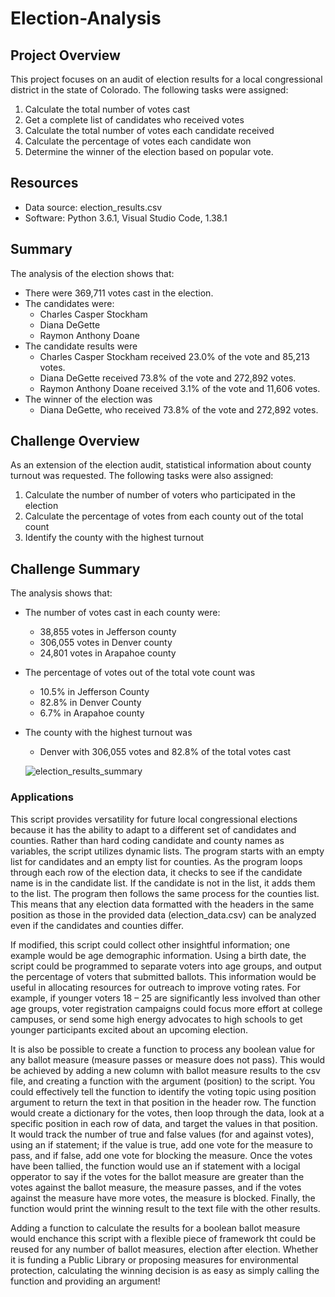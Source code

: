 # Election-Analysis
## Project Overview
This project focuses on an audit of election results for a local congressional district in the state of Colorado. The following tasks were assigned:
1.	Calculate the total number of votes cast
2.	Get a complete list of candidates who received votes
3.	Calculate the total number of votes each candidate received
4.	Calculate the percentage of votes each candidate won
5.	Determine the winner of the election based on popular vote.
## Resources
-	Data source: election_results.csv
-	Software: Python 3.6.1, Visual Studio Code, 1.38.1

## Summary
The analysis of the election shows that:
- There were 369,711 votes cast in the election.
- The candidates were:
  * Charles Casper Stockham
  * Diana DeGette
  * Raymon Anthony Doane
- The candidate results were 
    - Charles Casper Stockham received 23.0% of the vote and 85,213 votes.
    -	Diana DeGette received 73.8% of the vote and 272,892 votes.
    - Raymon Anthony Doane received 3.1% of the vote and 11,606 votes.
- The winner of the election was
    * Diana DeGette, who received 73.8% of the vote and 272,892 votes.
    
## Challenge Overview
As an extension of the election audit, statistical information about county turnout was requested. The following tasks were also assigned:
1.	Calculate the number of number of voters who participated in the election
2.	Calculate the percentage of votes from each county out of the total count
3.	Identify the county with the highest turnout

## Challenge Summary
The analysis shows that: 
-	The number of votes cast in each county were:
    *	38,855 votes in Jefferson county
    *	306,055 votes in Denver county
    *	24,801 votes in Arapahoe county
-	The percentage of votes out of the total vote count was
    *	10.5% in Jefferson County
    *	82.8% in Denver County
    *	6.7% in Arapahoe county
-	The county with the highest turnout was
    *	Denver with 306,055 votes and 82.8% of the total votes cast
    
    
    ![election_results_summary](https://user-images.githubusercontent.com/106559768/177671529-6ff24c54-c9c7-4925-9b36-13ebdb964071.jpg)

### Applications
This script provides versatility for future local congressional elections because it has the ability to adapt to a different set of candidates and counties. Rather than hard coding candidate and county names as variables, the script utilizes dynamic lists. The program starts with an empty list for candidates and an empty list for counties. As the program loops through each row of the election data, it checks to see if the candidate name is in the candidate list. If the candidate is not in the list, it adds them to the list. The program then follows the same process for the counties list. This means that any election data formatted with the headers in the same position as those in the provided data (election_data.csv) can be analyzed even if the candidates and counties differ. 

If modified, this script could collect other insightful information; one example would be age demographic information. Using a birth date, the script could be programmed to separate voters into age groups, and output the percentage of voters that submitted ballots. This information would be useful in allocating resources for outreach to improve voting rates. For example, if younger voters 18 – 25 are significantly less involved than other age groups, voter registration campaigns could focus more effort at college campuses, or send some high energy advocates to high schools to get younger participants excited about an upcoming election.  
	
It is also be possible to create a function to process any boolean value for any ballot measure (measure passes or measure does not pass). This would be achieved by adding a new column with ballot measure results to the csv file, and creating a function with the argument (position) to the script. You could effectively tell the function to identify the voting topic using position argument to return the text in that position in the header row. The function would create a dictionary for the votes, then loop through the data, look at a specific position in each row of data, and target the values in that position. It would track the number of true and false values (for and against votes), using an if statement; if the value is true, add one vote for the measure to pass, and if false, add one vote for blocking the measure. Once the votes have been tallied, the function would use an if statement with a locigal opperator to say if the votes for the ballot measure are greater than the votes against the ballot measure, the measure passes, and if the votes against the measure have more votes, the measure is blocked. Finally, the function would print the winning result to the text file with the other results. 

Adding a function to calculate the results for a boolean ballot measure would enchance this script with a flexible piece of framework tht could be reused for any number of ballot measures, election after election. Whether it is funding a Public Library or proposing measures for environmental protection, calculating the winning decision is as easy as simply calling the function and providing an argument! 
